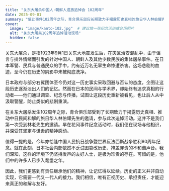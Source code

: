 ```yaml
---
title: "关东大屠杀中国人·朝鲜人遗族追悼会 102周年"
date: 2025-09-01
summary: "值此事件102周年之际，青合俱乐部应长期致力于揭露历史真相的旅日华人林伯耀先生之邀参与纪念活动。"
cover:
  image: "image/kanto-102.jpg"  # 建议放一张纪念活动或会场照片
  alt: "关东大屠杀102周年追悼活动现场"
  hidden: false
---
```


关东大屠杀，是指1923年9月1日关东大地震发生后，在灾区治安混乱中，由于谣言与排外情绪而引发的针对中国人、朝鲜人及其他少数民族的集体屠杀事件。在日本军警、民兵与普通民众的手中，约有近万名无辜生命惨遭杀害。这场悲剧的血迹，至今仍在历史的阴影中未被彻底洗净。

日本政府与部分右翼团体至今仍对这一历史事实采取回避与否认的态度，企图让这段历史逐渐淡出人们的记忆。然而在日本的民间与学术界，却始终有追求真相的行动者——他们通过调查、纪念与传播，试图让这段历史重新被看见，也让后人从中汲取警醒，防止类似的悲剧重演。

在关东大屠杀发生102周年之际，青合俱乐部受到了长期致力于揭露历史真相、推动中日民间和解的旅日华人林伯耀先生的邀请，参与此次追悼活动。这并不是我们第一次受到林老先生的邀请。早在花冈事件纪念活动时，我们便在现场与他相识，并深受其坚定与谦逊的精神感动。

值得一提的是，今年亦恰逢中国人民抗日战争暨世界反法西斯战争胜利80周年纪念。就在此刻，日本社会内部依然不乏试图篡改历史、掩盖罪责的不和谐声音。我们深知，这样的环境下仍坚持发声的友好人士，是极为珍贵的存在。可惜的是，他们中的许多人已步入耄耋之年。  

因此，我们更感到有责任继承他们的精神，让记忆得以延续。历史的正义并非自动实现，它需要一代又一代人的接力。我们相信，唯有正视历史、承担责任，才能迎来真正的和解与友好。
